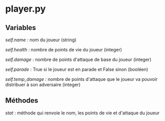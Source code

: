 # player.py
## Variables
_self.name :_ nom du joueur (string)

_self.health :_ nombre de points de vie du joueur (integer)

_self.damage :_ nombre de points d'attaque de base du joueur (integer)

_self.parade :_ True si le joueur est en parade et False sinon (booléen)

*self.temp_damage :* nombre de points d'attaque que le joueur va pouvoir distribuer à son adversaire (integer)

## Méthodes
_stat :_ méthode qui renvoie le nom, les points de vie et d'attaque du joueur